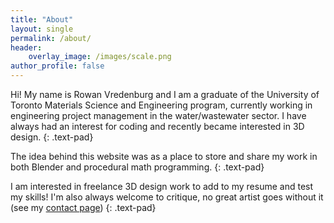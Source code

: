 ```yaml
---
title: "About"
layout: single
permalink: /about/
header:
    overlay_image: /images/scale.png
author_profile: false
---
```


Hi! My name is Rowan Vredenburg and I am a graduate of the University of Toronto Materials Science and Engineering program, currently working in engineering project management in the water/wastewater sector. I have always had an interest for coding and recently became interested in 3D design.
{: .text-pad}

The idea behind this website was as a place to store and share my work in both Blender and procedural math programming.
{: .text-pad}

I am interested in freelance 3D design work to add to my resume and test my skills! I'm also always welcome to critique, no great artist goes without it (see my [contact page](/contact/))
{: .text-pad}
